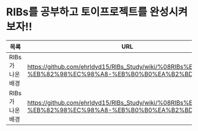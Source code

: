 # RIBs를 공부하고 토이프로젝트를 완성시켜보자!!

| 목록 | URL |
| ------ | ------ |
| RIBs가 나온 배경 | https://github.com/ehrldyd15/RIBs_Study/wiki/%08RIBs%EA%B0%80-%EB%82%98%EC%98%A8-%EB%B0%B0%EA%B2%BD |
| RIBs가 나온 배경 | https://github.com/ehrldyd15/RIBs_Study/wiki/%08RIBs%EA%B0%80-%EB%82%98%EC%98%A8-%EB%B0%B0%EA%B2%BD |






